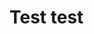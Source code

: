 <!DOCTYPE html>
<html lang="en">
  <head>
    <meta charset="UTF-8" />
    <title>BennySando test</title>
  </head>
  <body>
    <h1>Test test</h1>
  </body>
</html>
